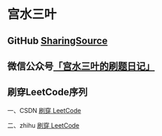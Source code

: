 # 宫水三叶



## GitHub [SharingSource](https://github.com/SharingSource)



## 微信公众号[「宫水三叶的刷题日记」](https://mp.weixin.qq.com/mp/profile_ext?action=home&__biz=MzU4NDE3MTEyMA==&scene=124&uin=&key=&devicetype=Windows+10+x64&version=6303052a&lang=zh_CN&a8scene=7&fontgear=2)



## 刷穿LeetCode序列

一、CSDN [刷穿 LeetCode](https://blog.csdn.net/weixin_33243821/category_10785184.html)

二、zhihu [刷穿 LeetCode](https://www.zhihu.com/column/c_1339974226623885312)

